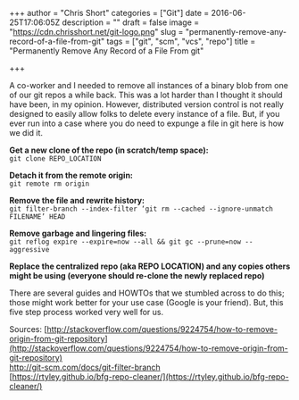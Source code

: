 +++
author = "Chris Short"
categories = ["Git"]
date = 2016-06-25T17:06:05Z
description = ""
draft = false
image = "https://cdn.chrisshort.net/git-logo.png"
slug = "permanently-remove-any-record-of-a-file-from-git"
tags = ["git", "scm", "vcs", "repo"]
title = "Permanently Remove Any Record of a File From git"

+++

A co-worker and I needed to remove all instances of a binary blob from one of our git repos a while back. This was a lot harder than I thought it should have been, in my opinion. However, distributed version control is not really designed to easily allow folks to delete every instance of a file. But, if you ever run into a case where you do need to expunge a file in git here is how we did it.

<script async src="//pagead2.googlesyndication.com/pagead/js/adsbygoogle.js"></script>
<!-- chrisshort.net Responsive -->
<ins class="adsbygoogle"
     style="display:block"
     data-ad-client="ca-pub-8972983586873269"
     data-ad-slot="1297095894"
     data-ad-format="auto"></ins>
<script>
   (adsbygoogle = window.adsbygoogle || []).push({});
</script>

**Get a new clone of the repo (in scratch/temp space):** <br />
`git clone REPO_LOCATION`

**Detach it from the remote origin:**<br />
`git remote rm origin`

**Remove the file and rewrite history:**<br />
`git filter-branch --index-filter ‘git rm --cached --ignore-unmatch FILENAME’ HEAD`

**Remove garbage and lingering files:**<br />
`git reflog expire --expire=now --all && git gc --prune=now --aggressive`

**Replace the centralized repo (aka REPO LOCATION) and any copies others might be using (everyone should re-clone the newly replaced repo)**

There are several guides and HOWTOs that we stumbled across to do this; those might work better for your use case (Google is your friend). But, this five step process worked very well for us.

Sources:
[http://stackoverflow.com/questions/9224754/how-to-remove-origin-from-git-repository](http://stackoverflow.com/questions/9224754/how-to-remove-origin-from-git-repository)<br />
[http://git-scm.com/docs/git-filter-branch
](http://git-scm.com/docs/git-filter-branch)<br />
[https://rtyley.github.io/bfg-repo-cleaner/](https://rtyley.github.io/bfg-repo-cleaner/)
